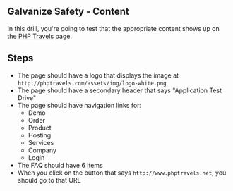 ## Galvanize Safety - Content

In this drill, you're going to test that the appropriate content shows up on the [PHP Travels](http://phptravels.com/demo/) page.

## Steps

* The page should have a logo that displays the image at `http://phptravels.com/assets/img/logo-white.png`
* The page should have a secondary header that says "Application Test Drive"
* The page should have navigation links for:
    * Demo
    * Order
    * Product
    * Hosting
    * Services
    * Company
    * Login
* The FAQ should have 6 items
* When you click on the button that says `http://www.phptravels.net`, you should go to that URL
